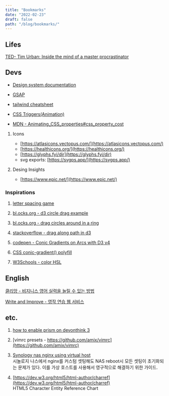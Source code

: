 ```yaml
---
title: "Bookmarks"
date: "2022-02-23"
draft: false
path: "/blog/bookmarks/"
---
```



## Lifes

[TED- Tim Urban: Inside the mind of a master procrastinator](https://www.ted.com/talks/tim_urban_inside_the_mind_of_a_master_procrastinator?language=en)

## Devs
* [Design system documentation](https://zeroheight.com/)
* [GSAP](https://greensock.com/get-started/)

* [tailwind cheatsheet](https://tailwindcomponents.com/cheatsheet/)

* [CSS Triggers(Animation)](https://csstriggers.com/)

* [MDN - Animating_CSS_properties#css_property_cost](https://developer.mozilla.org/en-US/docs/Tools/Performance/Scenarios/Animating_CSS_properties#css_property_cost)

1. Icons
    * [https://atlasicons.vectopus.com/](https://atlasicons.vectopus.com/)
    * [https://healthicons.org/](https://healthicons.org/)
    * [https://glyphs.fyi/dir](https://glyphs.fyi/dir)
    * svg exports: [https://svgps.app/](https://svgps.app/) 

2. Desing Insights
    * [https://www.epic.net/](https://www.epic.net/)

### Inspirations
1. [letter spacing game](https://type.method.ac/#)

1. [bl.ocks.org - d3 circle drag example](https://bl.ocks.org/EfratVil/31f75f0e7da2351e03a2d890c416636b)

1. [bl.ocks.org - drag circles around in a ring](http://bl.ocks.org/tomgp/f39ccb9d4c17ced4e3d2)

1. [stackoverflow - drag along path in d3](https://stackoverflow.com/questions/38249275/drag-along-path-in-d3)

1. [codepen - Conic Gradients on Arcs with D3 v4](https://codepen.io/apparatus/pen/xLKvgb)

1. [CSS conic-gradient() polyfill](https://projects.verou.me/conic-gradient/)

1. [W3Schools - color HSL](https://www.w3schools.com/colors/colors_hsl.asp)

## English
[클리앙 - 비지니스 영어 실력을 늘릴 수 있는 방법](https://www.clien.net/service/board/lecture/15966976)

[Write and Improve - 영작 연습 웹 서비스](https://writeandimprove.com/)

## etc.
1. [how to enable prism on devonthink 3](https://discourse.devontechnologies.com/t/how-to-enable-prism-on-dt-3-5/55658/17)

1. [vimrc presets - https://github.com/amix/vimrc](https://github.com/amix/vimrc)

1. [Synology nas nginx using virtual host](https://discourse.devontechnologies.com/t/how-to-enable-prism-on-dt-3-5/55658/17) <br/>
  시놀로지 나스에서 nginx를 커스텀 셋팅해도 NAS reboot시 모든 셋팅이 초기화되는 문제가 있다.
  이를 가상 호스트를 사용해서 영구적으로 해결하기 위한 가이드.

1. [https://dev.w3.org/html5/html-author/charref](https://dev.w3.org/html5/html-author/charref) <br />
  HTML5 Character Entity Reference Chart
